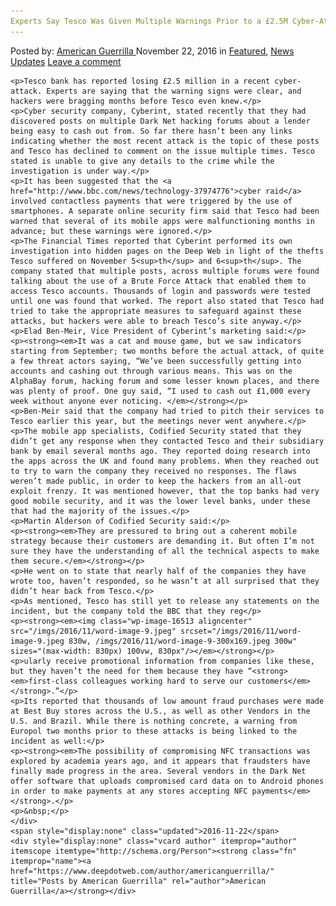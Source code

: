 ```yaml
---
Experts Say Tesco Was Given Multiple Warnings Prior to a £2.5M Cyber-Attack
---
```

<article class="post-listing post-16512 post type-post status-publish format-standard has-post-thumbnail hentry 
    <div class="post-inner">
        <span>Posted by: <a href="https://www.deepdotweb.com/author/americanguerrilla/" title="">American Guerrilla </a></span>
    <span>November 22, 2016</span>
    <span>in <a href="https://www.deepdotweb.com/category/deepdot-news/" rel="category tag">Featured</a>, <a href="https://www.deepdotweb.com/category/news-updates/" rel="category tag">News Updates</a></span>
    <span><a href="https://www.deepdotweb.com/2016/11/22/experts-say-tesco-given-multiple-warnings-prior-2-5m-cyber-attack/#respond">Leave a comment</a></span>
    </p>
    <div class="clear"></div>
    
    <p>Tesco bank has reported losing £2.5 million in a recent cyber-attack. Experts are saying that the warning signs were clear, and hackers were bragging months before Tesco even knew.</p>
    <p>Cyber security company, Cyberint, stated recently that they had discovered posts on multiple Dark Net hacking forums about a lender being easy to cash out from. So far there hasn’t been any links indicating whether the most recent attack is the topic of these posts and Tesco has declined to comment on the issue multiple times. Tesco stated is unable to give any details to the crime while the investigation is under way.</p>
    <p>It has been suggested that the <a href="http://www.bbc.com/news/technology-37974776">cyber raid</a> involved contactless payments that were triggered by the use of smartphones. A separate online security firm said that Tesco had been warned that several of its mobile apps were malfunctioning months in advance; but these warnings were ignored.</p>
    <p>The Financial Times reported that Cyberint performed its own investigation into hidden pages on the Deep Web in light of the thefts Tesco suffered on November 5<sup>th</sup> and 6<sup>th</sup>. The company stated that multiple posts, across multiple forums were found talking about the use of a Brute Force Attack that enabled them to access Tesco accounts. Thousands of login and passwords were tested until one was found that worked. The report also stated that Tesco had tried to take the appropriate measures to safeguard against these attacks, but hackers were able to breach Tesco’s site anyway.</p>
    <p>Elad Ben-Meir, Vice President of Cyberint’s marketing said:</p>
    <p><strong><em>It was a cat and mouse game, but we saw indicators starting from September; two months before the actual attack, of quite a few threat actors saying, “We’ve been successfully getting into accounts and cashing out through various means. This was on the AlphaBay forum, hacking forum and some lesser known places, and there was plenty of proof. One guy said, “I used to cash out £1,000 every week without anyone ever noticing. </em></strong></p>
    <p>Ben-Meir said that the company had tried to pitch their services to Tesco earlier this year, but the meetings never went anywhere.</p>
    <p>The mobile app specialists, Codified Security stated that they didn’t get any response when they contacted Tesco and their subsidiary bank by email several months ago. They reported doing research into the apps across the UK and found many problems. When they reached out to try to warn the company they received no responses. The flaws weren’t made public, in order to keep the hackers from an all-out exploit frenzy. It was mentioned however, that the top banks had very good mobile security, and it was the lower level banks, under these that had the majority of the issues.</p>
    <p>Martin Alderson of Codified Security said:</p>
    <p><strong><em>They are pressured to bring out a coherent mobile strategy because their customers are demanding it. But often I’m not sure they have the understanding of all the technical aspects to make them secure.</em></strong></p>
    <p>He went on to state that nearly half of the companies they have wrote too, haven’t responded, so he wasn’t at all surprised that they didn’t hear back from Tesco.</p>
    <p>As mentioned, Tesco has still yet to release any statements on the incident, but the company told the BBC that they reg</p>
    <p><strong><em><img class="wp-image-16513 aligncenter" src="/imgs/2016/11/word-image-9.jpeg" srcset="/imgs/2016/11/word-image-9.jpeg 830w, /imgs/2016/11/word-image-9-300x169.jpeg 300w" sizes="(max-width: 830px) 100vw, 830px"/></em></strong></p>
    <p>ularly receive promotional information from companies like these, but they haven’t the need for them because they have “<strong><em>first-class colleagues working hard to serve our customers</em></strong>.”</p>
    <p>Its reported that thousands of low amount fraud purchases were made at Best Buy stores across the U.S., as well as other Vendors in the U.S. and Brazil. While there is nothing concrete, a warning from Europol two months prior to these attacks is being linked to the incident as well:</p>
    <p><strong><em>The possibility of compromising NFC transactions was explored by academia years ago, and it appears that fraudsters have finally made progress in the area. Several vendors in the Dark Net offer software that uploads compromised card data on to Android phones in order to make payments at any stores accepting NFC payments</em></strong>.</p>
    <p>&nbsp;</p>
    </div>
    <span style="display:none" class="updated">2016-11-22</span>
    <div style="display:none" class="vcard author" itemprop="author" itemscope itemtype="http://schema.org/Person"><strong class="fn" itemprop="name"><a href="https://www.deepdotweb.com/author/americanguerrilla/" title="Posts by American Guerrilla" rel="author">American Guerrilla</a></strong></div>
    
